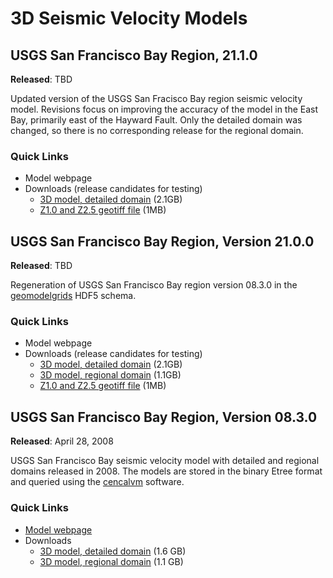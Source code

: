 # 3D Seismic Velocity Models

## USGS San Francisco Bay Region, 21.1.0

**Released**: TBD

Updated version of the USGS San Fracisco Bay region seismic velocity model.
Revisions focus on improving the accuracy of the model in the East Bay, primarily east of the Hayward Fault.
Only the detailed domain was changed, so there is no corresponding release for the regional domain.

### Quick Links

* Model webpage
* Downloads (release candidates for testing)
  * [3D model, detailed domain](ftp://ftpext.usgs.gov/pub/wr/ca/menlo.park/ehzftp/baagaard/sfbaycvm/seismic_sfbay_detailed-21-1-0.h5) (2.1GB)
  * [Z1.0 and Z2.5 geotiff file](ftp://ftpext.usgs.gov/pub/wr/ca/menlo.park/ehzftp/baagaard/sfbaycvm/seismic_sfbay_regional+detailed-21-1-0-z10z25.tiff) (1MB)

## USGS San Francisco Bay Region, Version 21.0.0

**Released**: TBD

Regeneration of USGS San Francisco Bay region version 08.3.0 in the
[geomodelgrids](../software/geomodelgrids.html) HDF5 schema.

### Quick Links

* Model webpage
* Downloads (release candidates for testing)
  * [3D model, detailed domain](ftp://ftpext.usgs.gov/pub/wr/ca/menlo.park/ehzftp/baagaard/sfbaycvm/seismic_sfbay_detailed-21-0-0.h5) (2.1GB)
  * [3D model, regional domain](ftp://ftpext.usgs.gov/pub/wr/ca/menlo.park/ehzftp/baagaard/sfbaycvm/seismic_sfbay_regional-21-0-0.h5) (1.1GB)
  * [Z1.0 and Z2.5 geotiff file](ftp://ftpext.usgs.gov/pub/wr/ca/menlo.park/ehzftp/baagaard/sfbaycvm/seismic_sfbay_regional+detailed-21-0-0-z10z25.tiff) (1MB)

## USGS San Francisco Bay Region, Version 08.3.0

**Released**: April 28, 2008

USGS San Francisco Bay seismic velocity model with detailed and
regional domains released in 2008. The models are stored in the binary
Etree format and queried using the
[cencalvm](../software/cencalvm.html) software.

### Quick Links

* [Model webpage](https://www.usgs.gov/natural-hazards/earthquake-hazards/science/3-d-geologic-and-seismic-velocity-models-san-francisco?qt-science_center_objects=0#qt-science_center_objects)
* Downloads
  - [3D model, detailed domain](ftp://ftpext.usgs.gov/pub/wr/ca/menlo.park/ehzftp/baagaard/cencalvm/database/USGSBayAreaVM-08.3.0.etree.gz) (1.6 GB)
  - [3D model, regional domain](ftp://ftpext.usgs.gov/pub/wr/ca/menlo.park/ehzftp/baagaard/cencalvm/database/USGSBayAreaVMExt-08.3.0.etree.gz) (1.1 GB)
